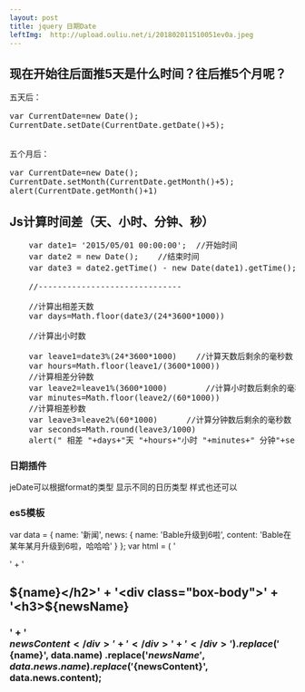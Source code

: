 ```yaml
---
layout: post
title: jquery 日期Date
leftImg:  http://upload.ouliu.net/i/201802011510051ev0a.jpeg
---
```


## 现在开始往后面推5天是什么时间？往后推5个月呢？
<pre>
五天后：<br>
var CurrentDate=new Date();
CurrentDate.setDate(CurrentDate.getDate()+5);
<br>
五个月后：<br>
var CurrentDate=new Date();
CurrentDate.setMonth(CurrentDate.getMonth()+5);
alert(CurrentDate.getMonth()+1)
</pre>
##  Js计算时间差（天、小时、分钟、秒）
<pre>
    var date1= '2015/05/01 00:00:00';  //开始时间
    var date2 = new Date();    //结束时间
    var date3 = date2.getTime() - new Date(date1).getTime();   //时间差的毫秒数

    //------------------------------

    //计算出相差天数
    var days=Math.floor(date3/(24*3600*1000))

    //计算出小时数

    var leave1=date3%(24*3600*1000)    //计算天数后剩余的毫秒数
    var hours=Math.floor(leave1/(3600*1000))
    //计算相差分钟数
    var leave2=leave1%(3600*1000)        //计算小时数后剩余的毫秒数
    var minutes=Math.floor(leave2/(60*1000))
    //计算相差秒数
    var leave3=leave2%(60*1000)      //计算分钟数后剩余的毫秒数
    var seconds=Math.round(leave3/1000)
    alert(" 相差 "+days+"天 "+hours+"小时 "+minutes+" 分钟"+seconds+" 秒")
</pre>
### 日期插件
jeDate可以根据format的类型 显示不同的日历类型 样式也还可以

### es5模板
var data = {
    name: '新闻',
    news: {
        name: 'Bable升级到6啦',
        content: 'Bable在某年某月升级到6啦，哈哈哈'
    }
};
var html = (
'<div class="box">' +
  '<h2 class="box-header">${name}</h2>' +
  '<div class="box-body">' +
    '<h3>${newsName}<h3>' +
    '<div>${newsContent}</div>' +
  '</div>' +
'</div>').replace('${name}', data.name)
    .replace('${newsName}', data.news.name)
    .replace('${newsContent}', data.news.content);

